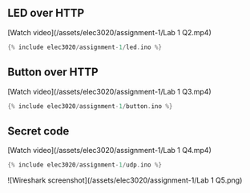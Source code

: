 ## LED over HTTP

[Watch video](/assets/elec3020/assignment-1/Lab 1 Q2.mp4)

```cpp
{% include elec3020/assignment-1/led.ino %}
```

## Button over HTTP

[Watch video](/assets/elec3020/assignment-1/Lab 1 Q3.mp4)

```cpp
{% include elec3020/assignment-1/button.ino %}
```

## Secret code

[Watch video](/assets/elec3020/assignment-1/Lab 1 Q4.mp4)

```cpp
{% include elec3020/assignment-1/udp.ino %}
```

![Wireshark screenshot](/assets/elec3020/assignment-1/Lab 1 Q5.png)
